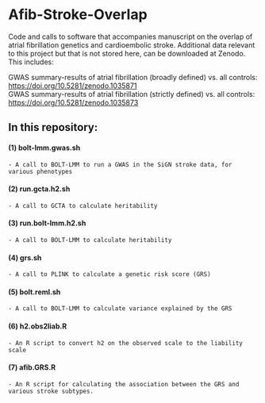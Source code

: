 # Afib-Stroke-Overlap
Code and calls to software that accompanies manuscript on the overlap of atrial fibrillation genetics and cardioembolic stroke. Additional data relevant to this project but that is not stored here, can be downloaded at Zenodo. This includes:

GWAS summary-results of atrial fibrillation (broadly defined) vs. all controls: https://doi.org/10.5281/zenodo.1035871  
GWAS summary-results of atrial fibrillation (strictly defined) vs. all controls: https://doi.org/10.5281/zenodo.1035873

## In this repository:

#### (1) bolt-lmm.gwas.sh

    - A call to BOLT-LMM to run a GWAS in the SiGN stroke data, for various phenotypes
    
#### (2) run.gcta.h2.sh

    - A call to GCTA to calculate heritability
    
#### (3) run.bolt-lmm.h2.sh

    - A call to BOLT-LMM to calculate heritability
    
#### (4) grs.sh

    - A call to PLINK to calculate a genetic risk score (GRS)
    
#### (5) bolt.reml.sh

    - A call to BOLT-LMM to calculate variance explained by the GRS
    
#### (6) h2.obs2liab.R

    - An R script to convert h2 on the observed scale to the liability scale

#### (7) afib.GRS.R

    - An R script for calculating the association between the GRS and various stroke subtypes.
